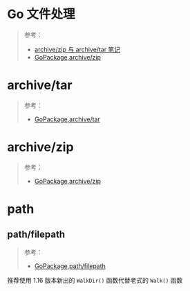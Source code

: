 # Go 文件处理
> 参考：
> - [archive/zip 与 archive/tar 笔记](https://learnku.com/blog/broqiang)
> - [GoPackage,archive/zip](https://pkg.go.dev/archive/zip)

# archive/tar
> 参考：
> - [GoPackage,archive/tar](https://pkg.go.dev/archive/tar)

# archive/zip
> 参考：
> - [GoPackage,archive/zip](https://pkg.go.dev/archive/zip)

# path

## path/filepath
> 参考：
> - [GoPackage,path/filepath](https://pkg.go.dev/path/filepath)

推荐使用 1.16 版本新出的 `WalkDir()` 函数代替老式的 `Walk()` 函数

